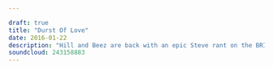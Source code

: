 ```yaml
---

draft: true
title: "Durst Of Love"
date: 2016-01-22
description: "Hill and Beez are back with an epic Steve rant on the BRIT Awards, there's chat on At The Drive-In and Mudvayne's returns, phones at shows, reviews on the new Panic! At The Disco and Megadeth albums, our first killer new band of 2016 and Architects frontman Sam Carter joins Album Club to talk about the untouchable White Pony."
soundcloud: 243158883
---
```

